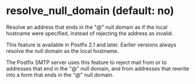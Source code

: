 # resolve_null_domain (default: no)
 Resolve an address that ends in the "@" null domain as if the
local hostname were specified, instead of rejecting the address as
invalid. 


 This feature is available in Postfix 2.1 and later.
Earlier versions always resolve the null domain as the local
hostname. 


 The Postfix SMTP server uses this feature to reject mail from
or to addresses that end in the "@" null domain, and from addresses
that rewrite into a form that ends in the "@" null domain. 


